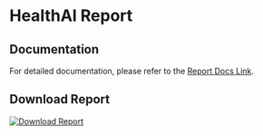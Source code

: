# HealthAI Report

## Documentation
For detailed documentation, please refer to the [Report Docs Link](https://docs.google.com/document/d/1rWEE4sCJjmGDtCAt3t2SkP2S6zLS6Z7va0-UV_iYZlE/edit?usp=sharing).

## Download Report
[![Download Report](https://img.shields.io/badge/Download-Report.pdf-blue)](./T4T_Report.pdf?raw=true)
